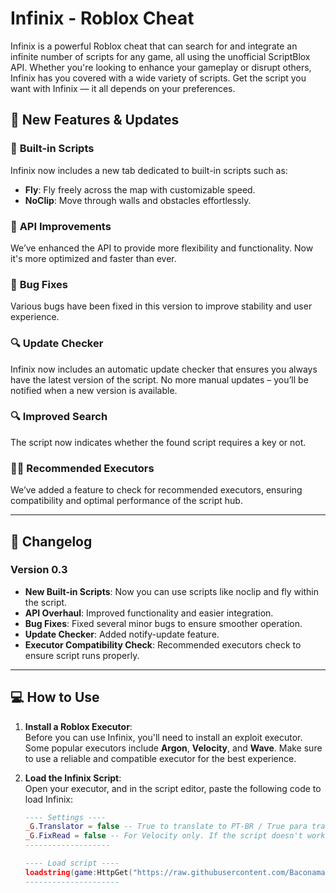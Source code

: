 # Infinix - Roblox Cheat

Infinix is a powerful Roblox cheat that can search for and integrate an infinite number of scripts for any game, all using the unofficial ScriptBlox API. Whether you're looking to enhance your gameplay or disrupt others, Infinix has you covered with a wide variety of scripts. Get the script you want with Infinix — it all depends on your preferences.

## 🚀 New Features & Updates

### 📂 **Built-in Scripts**  
Infinix now includes a new tab dedicated to built-in scripts such as:
- **Fly**: Fly freely across the map with customizable speed.
- **NoClip**: Move through walls and obstacles effortlessly.

### 🔧 **API Improvements**  
We’ve enhanced the API to provide more flexibility and functionality. Now it's more optimized and faster than ever.

### 🐛 **Bug Fixes**  
Various bugs have been fixed in this version to improve stability and user experience.

### 🔍 **Update Checker**  
Infinix now includes an automatic update checker that ensures you always have the latest version of the script. No more manual updates – you’ll be notified when a new version is available.

### **🔍 Improved Search**
The script now indicates whether the found script requires a key or not.

### 🧑‍💻 **Recommended Executors**  
We’ve added a feature to check for recommended executors, ensuring compatibility and optimal performance of the script hub.

---

## 📜 Changelog

### Version 0.3
- **New Built-in Scripts**: Now you can use scripts like noclip and fly within the script.
- **API Overhaul**: Improved functionality and easier integration.
- **Bug Fixes**: Fixed several minor bugs to ensure smoother operation.
- **Update Checker**: Added notify-update feature.
- **Executor Compatibility Check**: Recommended executors check to ensure script runs properly.

---

## 💻 How to Use

1. **Install a Roblox Executor**:  
   Before you can use Infinix, you'll need to install an exploit executor. Some popular executors include **Argon**, **Velocity**, and **Wave**. Make sure to use a reliable and compatible executor for the best experience.

2. **Load the Infinix Script**:  
   Open your executor, and in the script editor, paste the following code to load Infinix:

   ```lua
   ---- Settings ----
   _G.Translator = false -- True to translate to PT-BR / True para traduzir para PT-BR
   _G.FixRead = false -- For Velocity only. If the script doesn't work, set true and run it again / Apenas para Velocity. Caso o script não funcione, coloque para true e execute novamente.
   -------------------

   ---- Load script ----
   loadstring(game:HttpGet("https://raw.githubusercontent.com/Baconamassado/Infinix/refs/heads/main/Infinix-Script-Hub"))()
   ---------------------
